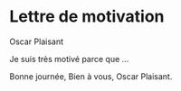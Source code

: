 

# Lettre de motivation

Oscar Plaisant

Je suis très motivé parce que ...

Bonne journée,
Bien à vous,
Oscar Plaisant.


